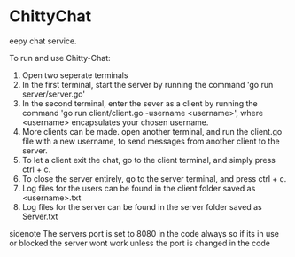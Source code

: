 # ChittyChat

eepy chat service.

To run and use Chitty-Chat:

1. Open two seperate terminals
2. In the first terminal, start the server by running the command 'go run server/server.go'
3. In the second terminal, enter the sever as a client by running the command 'go run client/client.go -username \<username\>', where \<username\> encapsulates your chosen username.
4. More clients can be made. open another terminal, and run the client.go file with a new username, to send messages from another client to the server.
5. To let a client exit the chat, go to the client terminal, and simply press ctrl + c.
6. To close the server entirely, go to the server terminal, and press ctrl + c.
7. Log files for the users can be found in the client folder saved as \<username\>.txt
8. Log files for the server can be found in the server folder saved as Server.txt

sidenote The servers port is set to 8080 in the code always so if its in use or blocked the server wont work unless the port is changed in the code
